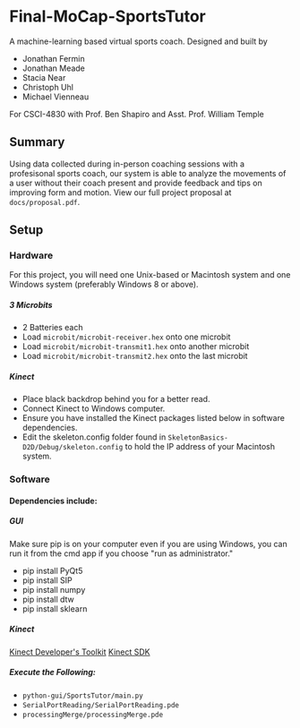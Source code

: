 # Final-MoCap-SportsTutor
A machine-learning based virtual sports coach.
Designed and built by  
* Jonathan Fermin
* Jonathan Meade
* Stacia Near
* Christoph Uhl
* Michael Vienneau  

For CSCI-4830 with Prof. Ben Shapiro and Asst. Prof. William Temple  
## Summary
Using data collected during in-person coaching sessions with a profesisonal sports coach, our system is able to analyze the movements of a user
without their coach present and provide feedback and tips on improving form and motion. View our full project proposal at `docs/proposal.pdf`.

## Setup
### Hardware
For this project, you will need one Unix-based or Macintosh system and one Windows system (preferably Windows 8 or above).

##### 3 Microbits
* 2 Batteries each
* Load `microbit/microbit-receiver.hex` onto one microbit
* Load `microbit/microbit-transmit1.hex` onto another microbit
* Load `microbit/microbit-transmit2.hex` onto the last microbit

##### Kinect
* Place black backdrop behind you for a better read.
* Connect Kinect to Windows computer.
* Ensure you have installed the Kinect packages listed below in software dependencies.
* Edit the skeleton.config folder found in `SkeletonBasics-D2D/Debug/skeleton.config` to hold the IP address of your Macintosh system.

### Software
#### Dependencies include:
##### GUI
Make sure pip is on your computer even if you are using Windows, you can run it from the cmd app if you choose "run as administrator."

* pip install PyQt5
* pip install SIP
* pip install numpy
* pip install dtw
* pip install sklearn

##### Kinect
[Kinect Developer's Toolkit](https://www.microsoft.com/en-gb/download/details.aspx?id=40276)
[Kinect SDK](https://www.microsoft.com/en-gb/download/details.aspx?id=40278)

##### Execute the Following:
* `python-gui/SportsTutor/main.py`
* `SerialPortReading/SerialPortReading.pde`
* `processingMerge/processingMerge.pde`